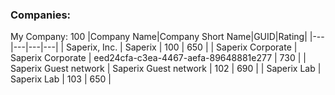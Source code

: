 ### Companies:
My Company: 100
|Company Name|Company Short Name|GUID|Rating|
|---|---|---|---|
| Saperix, Inc. | Saperix | 100 | 650 |
| Saperix Corporate | Saperix Corporate | eed24cfa-c3ea-4467-aefa-89648881e277 | 730 |
| Saperix Guest network | Saperix Guest network | 102 | 690 |
| Saperix Lab | Saperix Lab | 103 | 650 |
